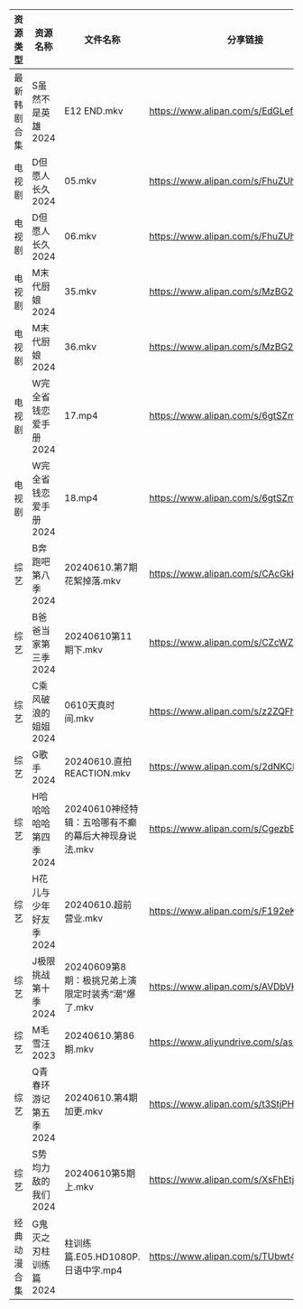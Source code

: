 | 资源类型   | 资源名称          | 文件名称                             | 分享链接                                      | 更新时间                |
| ------ | ------------- | -------------------------------- | ----------------------------------------- | ------------------- |
| 最新韩剧合集 | S虽然不是英雄2024   | E12 END.mkv                      | https://www.alipan.com/s/EdGLefHeWvz      | 2024-06-10 00:06:37 |
| 电视剧    | D但愿人长久2024    | 05.mkv                           | https://www.alipan.com/s/FhuZUhrsRyc      | 2024-06-10 00:05:17 |
| 电视剧    | D但愿人长久2024    | 06.mkv                           | https://www.alipan.com/s/FhuZUhrsRyc      | 2024-06-10 00:05:16 |
| 电视剧    | M末代厨娘2024     | 35.mkv                           | https://www.alipan.com/s/MzBG2dCbCix      | 2024-06-10 14:05:36 |
| 电视剧    | M末代厨娘2024     | 36.mkv                           | https://www.alipan.com/s/MzBG2dCbCix      | 2024-06-10 14:05:36 |
| 电视剧    | W完全省钱恋爱手册2024 | 17.mp4                           | https://www.alipan.com/s/6gtSZmCtHmc      | 2024-06-10 00:06:44 |
| 电视剧    | W完全省钱恋爱手册2024 | 18.mp4                           | https://www.alipan.com/s/6gtSZmCtHmc      | 2024-06-10 00:06:43 |
| 综艺     | B奔跑吧第八季2024   | 20240610.第7期 花絮掉落.mkv            | https://www.alipan.com/s/CAcGkk8vZXT      | 2024-06-10 14:06:42 |
| 综艺     | B爸爸当家第三季2024  | 20240610第11期下.mkv                | https://www.alipan.com/s/CZcWZGAe35k      | 2024-06-10 14:06:45 |
| 综艺     | C乘风破浪的姐姐2024  | 0610天真时间.mkv                     | https://www.alipan.com/s/z2ZQFhKX5nR      | 2024-06-10 14:06:53 |
| 综艺     | G歌手2024       | 20240610.直拍REACTION.mkv          | https://www.alipan.com/s/2dNKCR1mK3D      | 2024-06-10 14:06:58 |
| 综艺     | H哈哈哈哈哈第四季2024 | 20240610神经特辑：五哈哪有不癫的幕后大神现身说法.mkv | https://www.alipan.com/s/CgezbEPvmVp      | 2024-06-10 14:07:01 |
| 综艺     | H花儿与少年好友季2024 | 20240610.超前营业.mkv                | https://www.alipan.com/s/F192eKH9dMy      | 2024-06-10 14:07:09 |
| 综艺     | J极限挑战第十季2024  | 20240609第8期：极挑兄弟上演限定时装秀“潮”爆了.mkv | https://www.alipan.com/s/AVDbVKDwyT9      | 2024-06-10 08:07:13 |
| 综艺     | M毛雪汪2023      | 20240610.第86期.mkv                | https://www.aliyundrive.com/s/asPqfgPRqAg | 2024-06-10 14:07:21 |
| 综艺     | Q青春环游记第五季2024 | 20240610.第4期加更.mkv               | https://www.alipan.com/s/t3StjPH9G3k      | 2024-06-10 14:07:35 |
| 综艺     | S势均力敌的我们2024  | 20240610第5期上.mkv                 | https://www.alipan.com/s/XsFhEtje2h7      | 2024-06-10 14:07:38 |
| 经典动漫合集 | G鬼灭之刃柱训练篇2024 | 柱训练篇.E05.HD1080P.日语中字.mp4        | https://www.alipan.com/s/TUbwt4s24F2      | 2024-06-10 08:08:57 |
